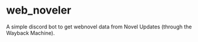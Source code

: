 # web_noveler

A simple discord bot to get webnovel data from Novel Updates (through the Wayback Machine).
